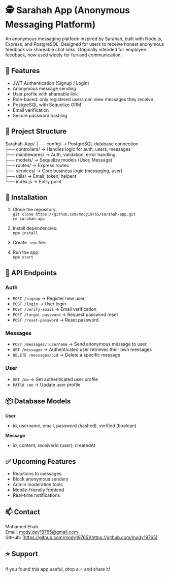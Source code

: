 # 🕵️ Sarahah App (Anonymous Messaging Platform)

An anonymous messaging platform inspired by Sarahah, built with Node.js, Express, and PostgreSQL. Designed for users to receive honest anonymous feedback via shareable chat links. Originally intended for employee feedback, now used widely for fun and communication.

## 🚀 Features

- JWT Authentication (Signup / Login)
- Anonymous message sending
- User profile with shareable link
- Role-based: only registered users can view messages they receive
- PostgreSQL with Sequelize ORM
- Email verification
- Secure password hashing

## 📁 Project Structure

Sarahah-App/
├── config/         → PostgreSQL database connection  
├── controllers/    → Handles logic for auth, users, messages  
├── middlewares/    → Auth, validation, error handling  
├── models/         → Sequelize models (User, Message)  
├── routes/         → Express routes  
├── services/       → Core business logic (messaging, user)  
├── utils/          → Email, token, helpers  
└── index.js        → Entry point  

## 🔧 Installation

1. Clone the repository:  
   `git clone https://github.com/mody19765/sarahah-app.git`  
   `cd sarahah-app`

2. Install dependencies:  
   `npm install`

3. Create `.env` file:

4. Run the app:  
`npm start`

## 🔑 API Endpoints

### Auth
- `POST /signup` → Register new user  
- `POST /login` → User login  
- `POST /verify-email` → Email verification  
- `POST /forgot-password` → Request password reset  
- `POST /reset-password` → Reset password  

### Messages
- `POST /messages/:username` → Send anonymous message to user  
- `GET /messages` → Authenticated user retrieves their own messages  
- `DELETE /messages/:id` → Delete a specific message  

### User
- `GET /me` → Get authenticated user profile  
- `PATCH /me` → Update user profile  

## 📦 Database Models

**User**  
- id, username, email, password (hashed), verified (boolean)

**Message**  
- id, content, receiverId (user), createdAt

## ✅ Upcoming Features

- Reactions to messages  
- Block anonymous senders  
- Admin moderation tools  
- Mobile-friendly frontend  
- Real-time notifications

## 📫 Contact

Mohamed Ehab  
Email: [mody.dev19765@gmail.com](mailto:mody.19765@gmail.com)  
GitHub: [https://github.com/mody19765](https://github.com/mody19765)

## ⭐️ Support

If you found this app useful, drop a ⭐️ and share it!
